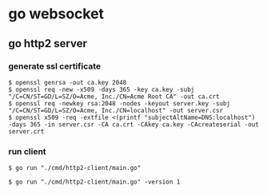 # go websocket

## go http2 server

### generate ssl certificate
```
$ openssl genrsa -out ca.key 2048
$ openssl req -new -x509 -days 365 -key ca.key -subj "/C=CN/ST=GD/L=SZ/O=Acme, Inc./CN=Acme Root CA" -out ca.crt
$ openssl req -newkey rsa:2048 -nodes -keyout server.key -subj "/C=CN/ST=GD/L=SZ/O=Acme, Inc./CN=localhost" -out server.csr
$ openssl x509 -req -extfile <(printf "subjectAltName=DNS:localhost") -days 365 -in server.csr -CA ca.crt -CAkey ca.key -CAcreateserial -out server.crt
```


### run client
```
$ go run "./cmd/http2-client/main.go"

$ go run "./cmd/http2-client/main.go" -version 1

```